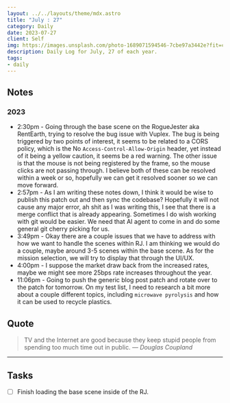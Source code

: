 ```yaml
---
layout: ../../layouts/theme/mdx.astro
title: "July : 27"
category: Daily
date: 2023-07-27
client: Self
img: https://images.unsplash.com/photo-1689071594546-7cbe97a3442e?fit=crop&q=85&w=1400&h=700
description: Daily Log for July, 27 of each year.
tags:
- daily
---
```


## Notes
### 2023
- 2:30pm - Going through the base scene on the RogueJester aka RentEarth, trying to resolve the bug issue with Vuplex. The bug is being triggered by two points of interest, it seems to be related to a CORS policy, which is the No `Access-Control-Allow-Origin` header, yet instead of it being a yellow caution, it seems be a red warning. The other issue is that the mouse is not being registered by the frame, so the mouse clicks are not passing through. I believe both of these can be resolved within a week or so, hopefully we can get it resolved sooner so we can move forward. 
- 2:57pm - As I am writing these notes down, I think it would be wise to publish this patch out and then sync the codebase? Hopefully it will not cause any major error, ah shit as I was writing this, I see that there is a merge conflict that is already appearing. Sometimes I do wish working with git would be easier. We need that AI agent to come in and do some general git cherry picking for us.
- 3:49pm - Okay there are a couple issues that we have to address with how we want to handle the scenes within RJ. I am thinking we would do a couple, maybe around 3-5 scenes within the base scene. As for the mission selection, we will try to display that through the UI/UX.
- 4:00pm - I suppose the market draw back from the increased rates, maybe we might see more 25bps rate increases throughout the year. 
- 11:06pm - Going to push the generic blog post patch and rotate over to the patch for tomorrow. On my test list, I need to research a bit more about a couple different topics, including `microwave pyrolysis` and how it can be used to recycle plastics.

## Quote

> TV and the Internet are good because they keep stupid people from spending too much time out in public.
> — <cite>Douglas Coupland</cite>

---

## Tasks

- [ ] Finish loading the base scene inside of the RJ.